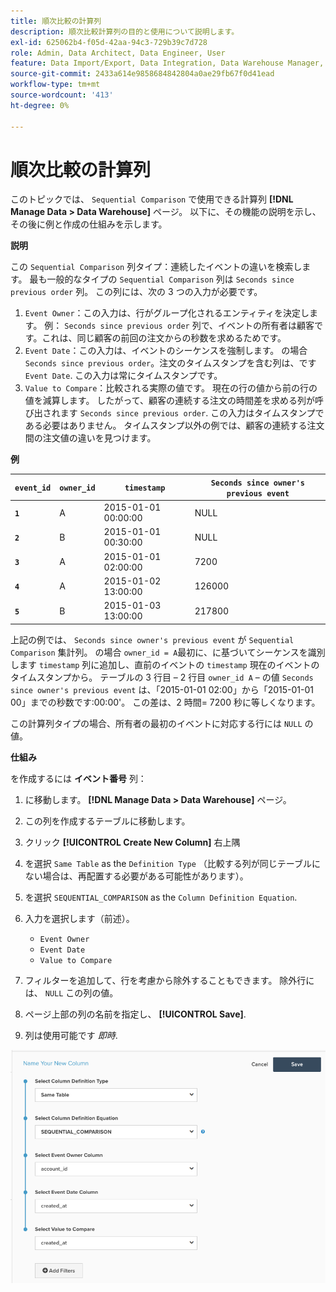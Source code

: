 ```yaml
---
title: 順次比較の計算列
description: 順次比較計算列の目的と使用について説明します。
exl-id: 625062b4-f05d-42aa-94c3-729b39c7d728
role: Admin, Data Architect, Data Engineer, User
feature: Data Import/Export, Data Integration, Data Warehouse Manager, Commerce Tables
source-git-commit: 2433a614e9858684842804a0ae29fb67f0d41ead
workflow-type: tm+mt
source-wordcount: '413'
ht-degree: 0%

---
```


# 順次比較の計算列

このトピックでは、 `Sequential Comparison` で使用できる計算列 **[!DNL Manage Data > Data Warehouse]** ページ。 以下に、その機能の説明を示し、その後に例と作成の仕組みを示します。

**説明**

この `Sequential Comparison` 列タイプ：連続したイベントの違いを検索します。 最も一般的なタイプの `Sequential Comparison` 列は `Seconds since previous order` 列。 この列には、次の 3 つの入力が必要です。

1. `Event Owner`：この入力は、行がグループ化されるエンティティを決定します。 例： `Seconds since previous order` 列で、イベントの所有者は顧客です。これは、同じ顧客の前回の注文からの秒数を求めるためです。
1. `Event Date`：この入力は、イベントのシーケンスを強制します。 の場合 `Seconds since previous order`。注文のタイムスタンプを含む列は、です `Event Date`. この入力は常にタイムスタンプです。
1. `Value to Compare`：比較される実際の値です。 現在の行の値から前の行の値を減算します。 したがって、顧客の連続する注文の時間差を求める列が呼び出されます `Seconds since previous order`. この入力はタイムスタンプである必要はありません。 タイムスタンプ以外の例では、顧客の連続する注文間の注文値の違いを見つけます。

**例**

| **`event_id`** | **`owner_id`** | **`timestamp`** | **`Seconds since owner's previous event`** |
|--- |--- |--- |--- |
| **`1`** | A | 2015-01-01 00:00:00 | NULL |
| **`2`** | B | 2015-01-01 00:30:00 | NULL |
| **`3`** | A | 2015-01-01 02:00:00 | 7200 |
| **`4`** | A | 2015-01-02 13:00:00 | 126000 |
| **`5`** | B | 2015-01-03 13:00:00 | 217800 |

上記の例では、 `Seconds since owner's previous event` が `Sequential Comparison` 集計列。 の場合 `owner_id = A`最初に、に基づいてシーケンスを識別します `timestamp` 列に追加し、直前のイベントの `timestamp` 現在のイベントのタイムスタンプから。 テーブルの 3 行目 – 2 行目 `owner_id A`  – の値 `Seconds since owner's previous event` は、「2015-01-01 02:00」から「2015-01-01 00」までの秒数です:00:00&#39;。 この差は、2 時間= 7200 秒に等しくなります。

この計算列タイプの場合、所有者の最初のイベントに対応する行には `NULL` の値。

**仕組み**

を作成するには **イベント番号** 列：

1. に移動します。 **[!DNL Manage Data > Data Warehouse]** ページ。

1. この列を作成するテーブルに移動します。

1. クリック **[!UICONTROL Create New Column]** 右上隅

1. を選択 `Same Table` as the `Definition Type` （比較する列が同じテーブルにない場合は、再配置する必要がある可能性があります）。

1. を選択 `SEQUENTIAL_COMPARISON` as the `Column Definition Equation`.

1. 入力を選択します（前述）。
   - `Event Owner`
   - `Event Date`
   - `Value to Compare`

1. フィルターを追加して、行を考慮から除外することもできます。 除外行には、 `NULL` この列の値。

1. ページ上部の列の名前を指定し、 **[!UICONTROL Save]**.

1. 列は使用可能です *即時*.

![秒](../../assets/SEC_new.png)
